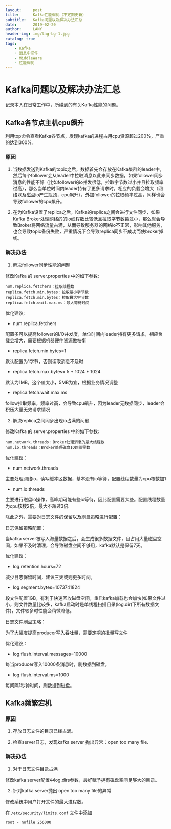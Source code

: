 ```yaml
---
layout:     post
title:      Kafka性能调优（不定期更新）
subtitle:   Kafka问题以及解决办法汇总
date:       2019-02-20
author:     LANY
header-img: img/tag-bg-1.jpg
catalog: true
tags:
    - Kafka
    - 消息中间件
    - MiddleWare
    - 性能调优
---
```

# Kafka问题以及解决办法汇总

记录本人在日常工作中，所碰到的有关Kafka性能的问题。

## Kafka各节点主机cpu飙升

利用top命令查看Kafka各节点，发现kafka的进程占用cpu资源超过200%，严重的达到300%。

### 原因

1. 当数据发送到Kafka的topic之后，数据首先会存放在Kafka集群的leader中，然后每个follower会从leader中拉取消息以此来同步数据，如果follower同步消息的性能不好（比如follower的io并发很低，拉取字节数过小并且拉取频率过高），那么当单位时间内leader持有了更多请求时，相应的负载会增大（网络以及磁盘io产生瓶颈，cpu飙升），外加follower的拉取频率过高，同样也会导致follower的cpu飙升。

2. 在为Kafka设置了replica之后，Kafka的replica之间会进行文件同步，如果Kafka Broker处理网络的的io线程数比较低且拉取字节数数过小，那么就会导致Broker将网络流量占满，从而导致服务器的网络io不正常，影响其他服务，也会导致topic备份失败，严重情况下会导致replica同步不成功而使broker掉线。

### 解决办法

1. 解决follower同步性能的问题

修改Kafka 的 server.properties 中的如下参数:

```vim
num.replica.fetchers：拉取线程数
replica.fetch.min.bytes：拉取最小字节数
replica.fetch.min.bytes：拉取最大字节数
replica.fetch.wait.max.ms：最大等待时间
```

优化建议:

- num.replica.fetchers 

配置多可以提高follower的I/O并发度，单位时间内leader持有更多请求，相应负载会增大，需要根据机器硬件资源做权衡

- replica.fetch.min.bytes=1 

默认配置为1字节，否则读取消息不及时

- replica.fetch.max.bytes= 5 * 1024 * 1024 

默认为1MB，这个值太小，5MB为宜，根据业务情况调整

- replica.fetch.wait.max.ms  

follow拉取频率，频率过高，会导致cpu飙升，因为leader无数据同步，leader会积压大量无效请求情况



2. 解决replica之间同步出现io占满的问题

修改Kafka 的 server.properties 中的如下参数:

```vim
num.network.threads：Broker处理消息的最大线程数
num.io.threads：Broker处理磁盘IO的线程数
```

优化建议：

- num.network.threads

主要处理网络io，读写缓冲区数据，基本没有io等待，配置线程数量为cpu核数加1

- num.io.threads

主要进行磁盘io操作，高峰期可能有些io等待，因此配置需要大些。配置线程数量为cpu核数2倍，最大不超过3倍.

除此之外，需要对日志文件的保留以及刷盘策略进行配置：

日志保留策略配置：

当kafka server被写入海量数据之后，会生成很多数据文件，且占用大量磁盘空间，如果不及时清理，会导致磁盘空间不够用，kafka默认是保留7天。

优化建议：

- log.retention.hours=72

减少日志保留时间，建议三天或则更多时间。

- log.segment.bytes=1073741824

段文件配置1GB，有利于快速回收磁盘空间，重启kafka加载也会加快(如果文件过小，则文件数量比较多，kafka启动时是单线程扫描目录(log.dir)下所有数据文件)，文件较多时性能会稍微降低。

日志文件刷盘策略：

为了大幅度提高producer写入吞吐量，需要定期的批量写文件

优化建议：

- log.flush.interval.messages=10000

每当producer写入10000条消息时，刷数据到磁盘。

- log.flush.interval.ms=1000

每间隔1秒钟时间，刷数据到磁盘。


## Kafka频繁宕机

### 原因

1. 存放日志文件的目录已经占满。

2. 检查server日志，发现kafka server 抛出异常：open too many file.

### 解决办法

1. 对于日志文件目录占满

修改kafka server配置中log.dirs参数，最好赋予拥有磁盘空间足够大的目录。

2. 针对kafka server抛出 open too many file的异常

修改系统中用户打开文件的最大进程数。

在 `/etc/security/limits.conf` 文件中添加 

```vim
root - nofile 256000
```